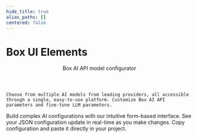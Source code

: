 ```yaml
---
hide_title: true
alias_paths: []
centered: false
---
```

# Box UI Elements

<Centered wide id="buie" >
  <HeroImage type="Agents" imageWidth="548" imageHeight="493">
    <Header>
      Box AI API model configurator
    </Header>

    Choose from multiple AI models from leading providers, all accessible through a single, easy-to-use platform. Customize Box AI API parameters and fine-tune LLM parameters.
  </HeroImage>
</Centered>

<Centered mid>
  <TileGrid rows="3">
    <Tile type="code-new" title="Visual Configuration">
        Build complex AI configurations with our intuitive form-based interface.
    </Tile>
    <Tile type="ai" title="Real-time preview">
        See your JSON configuration update in real-time as you make changes.
    </Tile>
    <Tile type="export" title="Export and share">
        Copy configuration and paste it directly in your project.
    </Tile>
  </TileGrid>
</Centered>

<Centered mid>
  <!-- Config component -->
  <AgentConfiguration></AgentConfiguration> 
</Centered>
